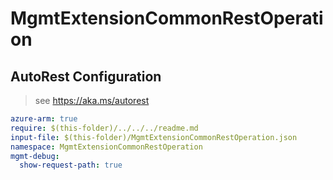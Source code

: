 # MgmtExtensionCommonRestOperation

## AutoRest Configuration

> see https://aka.ms/autorest

``` yaml
azure-arm: true
require: $(this-folder)/../../../readme.md
input-file: $(this-folder)/MgmtExtensionCommonRestOperation.json
namespace: MgmtExtensionCommonRestOperation
mgmt-debug:
  show-request-path: true
```
